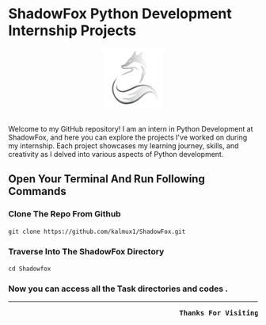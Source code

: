 # ShadowFox Python Development Internship Projects

<div align="center">
  <img src="https://github.com/kalmux1/ShadowFox/blob/main/Utilities/shadowfox.png" alt="Gif" width="120" height="120"/>
</div>
<br>

Welcome to my GitHub repository! I am an intern in Python Development at ShadowFox, and here you can explore the projects I've worked on during my internship. Each project showcases my learning journey, skills, and creativity as I delved into various aspects of Python development.

## Open Your Terminal And Run Following Commands

### Clone The Repo From Github

    git clone https://github.com/kalmux1/ShadowFox.git

### Traverse Into The ShadowFox Directory

    cd Shadowfox

### Now you can access all the Task directories and codes .

<hr>

<pre>  <b>                                       Thanks For Visiting ! </b></pre>

